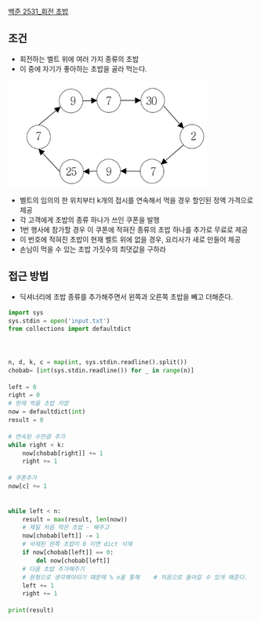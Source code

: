 
[백준 2531_회전 초밥](https://www.acmicpc.net/problem/2531)


## 조건

- 회전하는 벨트 위에 여러 가지 종류의 초밥
- 이 중에 자기가 좋아하는 초밥을 골라 먹는다.

![](Algorithm/baekjoon/assets/Pasted%20image%2020221024220632.png)

- 벨트의 임의의 한 위치부터 k개의 접시를 연속해서 먹을 경우 할인된 정액 가격으로 제공
- 각 고객에게 초밥의 종류 하나가 쓰인 쿠폰을 발행
- 1번 행사에 참가할 경우 이 쿠폰에 적혀진 종류의 초밥 하나를 추가로 무료로 제공
- 이 번호에 적혀진 초밥이 현재 벨트 위에 없을 경우, 요리사가 새로 만들어 제공
- 손님이 먹을 수 있는 초밥 가짓수의 최댓값을 구하라



## 접근 방법
- 딕셔너리에 초밥 종류를 추가해주면서 왼쪽과 오른쪽 초밥을 빼고 더해준다.

```python
import sys  
sys.stdin = open('input.txt')  
from collections import defaultdict  
  
  
  
n, d, k, c = map(int, sys.stdin.readline().split())  
chobab= [int(sys.stdin.readline()) for _ in range(n)]  
  
left = 0  
right = 0  
# 현재 먹을 초밥 저장  
now = defaultdict(int)  
result = 0  
  
# 연속된 수만큼 추가  
while right < k:  
    now[chobab[right]] += 1  
    right += 1  
  
# 쿠폰추가  
now[c] += 1  
  
  
while left < n:  
    result = max(result, len(now))  
    # 제일 처음 먹은 초밥 - 해주고  
    now[chobab[left]] -= 1  
    # 삭제된 왼쪽 초밥이 0 이면 dict 삭제  
    if now[chobab[left]] == 0:  
        del now[chobab[left]]  
    # 다음 초밥 추가해주기  
    # 원형으로 생각해야되기 때문에 % n을 통해    # 처음으로 돌아갈 수 있게 해준다.    now[chobab[right % n]] += 1  
    left += 1  
    right += 1  
  
print(result)
```